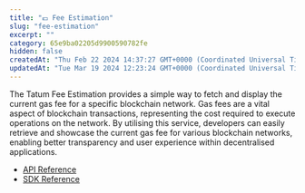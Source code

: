 ```yaml
---
title: "💶 Fee Estimation"
slug: "fee-estimation"
excerpt: ""
category: 65e9ba02205d9900590782fe
hidden: false
createdAt: "Thu Feb 22 2024 14:37:27 GMT+0000 (Coordinated Universal Time)"
updatedAt: "Tue Mar 19 2024 12:23:24 GMT+0000 (Coordinated Universal Time)"
---
```

The Tatum Fee Estimation provides a simple way to fetch and display the current gas fee for a specific blockchain network. Gas fees are a vital aspect of blockchain transactions, representing the cost required to execute operations on the network. By utilising this service, developers can easily retrieve and showcase the current gas fee for various blockchain networks, enabling better transparency and user experience within decentralised applications.

- [API Reference](/reference/getblockchainfee-1)
- [SDK Reference](/docs/sdk-fee-estimation)
